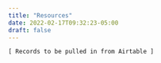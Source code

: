 ```yaml
---
title: "Resources"
date: 2022-02-17T09:32:23-05:00
draft: false
---
```


```
[ Records to be pulled in from Airtable ]
```
